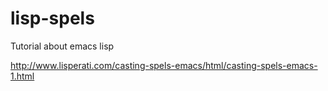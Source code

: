 lisp-spels
==========

Tutorial about emacs lisp

http://www.lisperati.com/casting-spels-emacs/html/casting-spels-emacs-1.html
